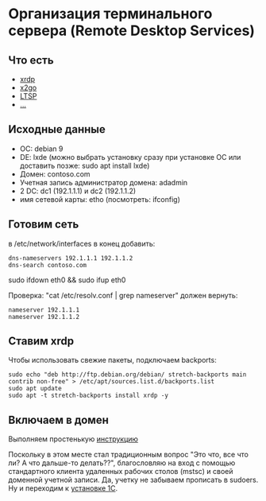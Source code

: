 # Организация терминального сервера (Remote Desktop Services)

## Что есть
- [xrdp]()
- [x2go]()
- [LTSP]()
- [...]()

## Исходные данные
- ОС: debian 9
- DE: lxde (можно выбрать установку сразу при установке ОС или доставить позже: sudo apt install lxde)
- Домен: contoso.com
- Учетная запись администратор домена: adadmin
- 2 DC: dc1 (192.1.1.1) и dc2 (192.1.1.2)
- имя сетевой карты: etho (посмотреть: ifconfig)

## Готовим сеть
в /etc/network/interfaces в конец добавить:
```
dns-nameservers 192.1.1.1 192.1.1.2
dns-search contoso.com
```

sudo ifdown eth0 && sudo ifup eth0

Проверка: "cat /etc/resolv.conf | grep nameserver" должен вернуть:
```
nameserver 192.1.1.1
nameserver 192.1.1.2
```

## Ставим xrdp
Чтобы использовать свежие пакеты, подключаем backports:
```
sudo echo "deb http://ftp.debian.org/debian/ stretch-backports main contrib non-free" > /etc/apt/sources.list.d/backports.list
sudo apt update 
sudo apt -t stretch-backports install xrdp -y
```

## Включаем в домен

Выполняем простенькую [инструкцию](join-to-domain.md)

Поскольку в этом месте стал традиционным вопрос "Это что, все что ли? А что дальше-то делать??", благословляю на вход с помощью стандартного клиента удаленных рабочих столов (mstsc) и своей доменной учетной записи. Да, учетку не забываем прописать в sudoers. Ну и переходим к [установке 1С](install-1c.md).
